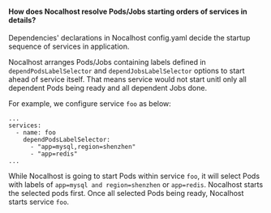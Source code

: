 #### How does Nocalhost resolve Pods/Jobs starting orders of services in details?

Dependencies' declarations in Nocalhost config.yaml decide the startup sequence of services in application.

Nocalhost arranges Pods/Jobs containing labels defined in `dependPodsLabelSelector` and `dependJobsLabelSelector` options to start ahead of service itself. That means service would not start unitl only all dependent Pods being ready and all dependent Jobs done. 

For example, we configure service `foo` as below:

```
...
services:
  - name: foo
    dependPodsLabelSelector:
      - "app=mysql,region=shenzhen"
      - "app=redis"
...
```

While Nocalhost is going to start Pods within service `foo`, it will select Pods with labels of `app=mysql and region=shenzhen` or `app=redis`. Nocalhost starts the selected pods first. Once all selected Pods being ready, Nocalhost starts service `foo`.

